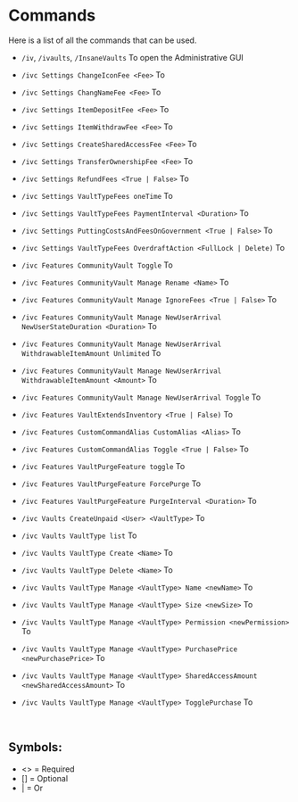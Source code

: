 # Commands
Here is a list of all the commands that can be used.
<br>

* `/iv`, `/ivaults`, `/InsaneVaults` 
  To open the Administrative GUI
* `/ivc Settings ChangeIconFee <Fee>`
  To 
* `/ivc Settings ChangNameFee <Fee>`
  To 
* `/ivc Settings ItemDepositFee <Fee>`
  To 
* `/ivc Settings ItemWithdrawFee <Fee>`
  To 
* `/ivc Settings CreateSharedAccessFee <Fee>`
  To 
* `/ivc Settings TransferOwnershipFee <Fee>`
  To 
* `/ivc Settings RefundFees <True | False>`
  To 
* `/ivc Settings VaultTypeFees oneTime`
  To 
* `/ivc Settings VaultTypeFees PaymentInterval <Duration>`
  To 
* `/ivc Settings PuttingCostsAndFeesOnGovernment <True | False>`
  To 
* `/ivc Settings VaultTypeFees OverdraftAction <FullLock | Delete)`
  To 
  
* `/ivc Features CommunityVault Toggle`
  To 
* `/ivc Features CommunityVault Manage Rename <Name>`
  To 
* `/ivc Features CommunityVault Manage IgnoreFees <True | False>`
  To 
* `/ivc Features CommunityVault Manage NewUserArrival NewUserStateDuration <Duration>`
  To 
* `/ivc Features CommunityVault Manage NewUserArrival WithdrawableItemAmount Unlimited`
  To 
* `/ivc Features CommunityVault Manage NewUserArrival WithdrawableItemAmount <Amount>`
  To 
* `/ivc Features CommunityVault Manage NewUserArrival Toggle`
  To 
* `/ivc Features VaultExtendsInventory <True | False)`
  To 
* `/ivc Features CustomCommandAlias CustomAlias <Alias>`
  To 
* `/ivc Features CustomCommandAlias Toggle <True | False>`
  To 
* `/ivc Features VaultPurgeFeature toggle`
  To 
* `/ivc Features VaultPurgeFeature ForcePurge`
  To 
* `/ivc Features VaultPurgeFeature PurgeInterval <Duration>`
  To 

* `/ivc Vaults CreateUnpaid <User> <VaultType>`
  To 
* `/ivc Vaults VaultType list`
  To 
* `/ivc Vaults VaultType Create <Name>`
  To 
* `/ivc Vaults VaultType Delete <Name>`
  To 
* `/ivc Vaults VaultType Manage <VaultType> Name <newName>`
  To 
* `/ivc Vaults VaultType Manage <VaultType> Size <newSize>`
  To 
* `/ivc Vaults VaultType Manage <VaultType> Permission <newPermission>`
  To 
* `/ivc Vaults VaultType Manage <VaultType> PurchasePrice <newPurchasePrice>`
  To 
* `/ivc Vaults VaultType Manage <VaultType> SharedAccessAmount <newSharedAccessAmount>`
  To 
* `/ivc Vaults VaultType Manage <VaultType> TogglePurchase`
  To 
<br>

## Symbols:
- <> = Required
- [] = Optional
- | = Or
